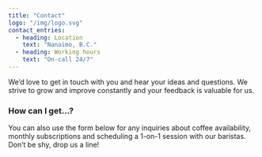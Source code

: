 ```yaml
---
title: "Contact"
logo: "/img/logo.svg"
contact_entries:
  - heading: Location
    text: "Nanaimo, B.C."
  - heading: Working hours
    text: "On-call 24/7"
---
```


We’d love to get in touch with you and hear your ideas and
questions. We strive to grow and improve constantly and your feedback
is valuable for us.

<h3 class="f4 b lh-title mb2">How can I get…?</h3>

You can also use the form below for any inquiries about coffee
availability, monthly subscriptions and scheduling a 1-on-1 session
with our baristas. Don’t be shy, drop us a line!

